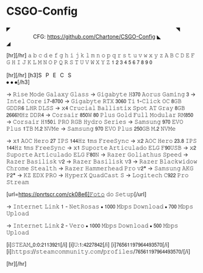 # CSGO-Config

◤　　　　　　　　　　　　　　　　　　　　　　　　　　　　　　　◥
　　　　　CFG: https://github.com/Chartone/CSGO-Config
◣　　　　　　　　　　　　　　　　　　　　　　　　　　　　　　　◢

[hr][/hr]
𝚊 𝚋 𝚌 𝚍 𝚎 𝚏 𝚐 𝚑 𝚒 𝚓 𝚔 𝚕 𝚖 𝚗 𝚘 𝚙 𝚚 𝚛 𝚜 𝚝 𝚞 𝚟 𝚠 𝚡 𝚢 𝚣
𝙰 𝙱 𝙲 𝙳 𝙴 𝙵 𝙶 𝙷 𝙸 𝙹 𝙺 𝙻 𝙼 𝙽 𝙾 𝙿 𝚀 𝚁 𝚂 𝚃 𝚄 𝚅 𝚆 𝚇 𝚈 𝚉
𝟣 𝟤 𝟥 𝟦 𝟧 𝟨 𝟩 𝟪 𝟫 𝟢

[hr][/hr]
[h3]S⠀P⠀E⠀C⠀S　　　　　　　　　　　　　　　　　　　　　　　　　　⦁ ⦁ ⦁[/h3]

→ 𝚁𝚒𝚜𝚎 𝙼𝚘𝚍𝚎 𝙶𝚊𝚕𝚊𝚡𝚢 𝙶𝚕𝚊𝚜𝚜 
→ 𝙶𝚒𝚐𝚊𝚋𝚢𝚝𝚎 𝙷𝟥𝟩𝟢 𝙰𝚘𝚛𝚞𝚜 𝙶𝚊𝚖𝚒𝚗𝚐 𝟥 
→ 𝙸𝚗𝚝𝚎𝚕 𝙲𝚘𝚛𝚎 𝚒𝟩-𝟪𝟩𝟢𝟢
→ 𝙶𝚒𝚐𝚊𝚋𝚢𝚝𝚎 𝚁𝚃𝚇 𝟥𝟢𝟨𝟢 𝚃𝚒 𝟣-𝙲𝚕𝚒𝚌𝚔 𝙾𝙲 𝟪𝙶𝙱 𝙶𝙳𝙳𝚁𝟨 𝙻𝙷𝚁 𝙳𝙻𝚂𝚂 
→ 𝚡𝟦 𝙲𝚛𝚞𝚌𝚒𝚊𝚕 𝙱𝚊𝚕𝚕𝚒𝚜𝚝𝚒𝚡 𝚂𝚙𝚘𝚝 𝙰𝚃 𝙶𝚛𝚊𝚢 𝟪𝙶𝙱 𝟤𝟨𝟨𝟨𝙼𝙷𝚣 𝙳𝙳𝚁𝟦 
→ 𝙲𝚘𝚛𝚜𝚊𝚒𝚛 𝟪𝟧𝟢𝚆 𝟪𝟢 𝙿𝚕𝚞𝚜 𝙶𝚘𝚕𝚍 𝙵𝚞𝚕𝚕 𝙼𝚘𝚍𝚞𝚕𝚊𝚛 𝚁𝙼𝟪𝟧𝟢 
→ 𝙲𝚘𝚛𝚜𝚊𝚒𝚛 𝙷𝟣𝟧𝟢𝚒 𝙿𝚁𝙾 𝚁𝙶𝙱 𝙷𝚢𝚍𝚛𝚘 𝚂𝚎𝚛𝚒𝚎𝚜 
→ 𝚂𝚊𝚖𝚜𝚞𝚗𝚐 𝟫𝟩𝟢 𝙴𝚅𝙾 𝙿𝚕𝚞𝚜 𝟣𝚃𝙱 𝙼.𝟤 𝙽𝚅𝙼𝚎 
→ 𝚂𝚊𝚖𝚜𝚞𝚗𝚐 𝟫𝟩𝟢 𝙴𝚅𝙾 𝙿𝚕𝚞𝚜 𝟤𝟧𝟢𝙶𝙱 𝙼.𝟤 𝙽𝚅𝙼𝚎 

→ 𝚡𝟣 𝙰𝙾𝙲 𝙷𝚎𝚛𝚘 𝟤𝟩 𝙸𝙿𝚂 𝟣𝟦𝟦𝙷𝚣 𝟣𝚖𝚜 𝙵𝚛𝚎𝚎𝚂𝚢𝚗𝚌 
→ 𝚡𝟤 𝙰𝙾𝙲 𝙷𝚎𝚛𝚘 𝟤𝟥.𝟪 𝙸𝙿𝚂 𝟣𝟦𝟦𝙷𝚣 𝟣𝚖𝚜 𝙵𝚛𝚎𝚎𝚂𝚢𝚗𝚌 
→ 𝚡𝟣 𝚂𝚞𝚙𝚘𝚛𝚝𝚎 𝙰𝚛𝚝𝚒𝚌𝚞𝚕𝚊𝚍𝚘 𝙴𝙻𝙶 𝙵𝟫𝟢𝚄𝚂𝙱 
→ 𝚡𝟤 𝚂𝚞𝚙𝚘𝚛𝚝𝚎 𝙰𝚛𝚝𝚒𝚌𝚞𝚕𝚊𝚍𝚘 𝙴𝙻𝙶 𝙵𝟪𝟢𝙽 
→ 𝚁𝚊𝚣𝚎𝚛 𝙶𝚘𝚕𝚒𝚊𝚝𝚑𝚞𝚜 𝚂𝚙𝚎𝚎𝚍 
→ 𝚁𝚊𝚣𝚎𝚛 𝙱𝚊𝚜𝚒𝚕𝚒𝚜𝚔 𝚟𝟤 
→ 𝚁𝚊𝚣𝚎𝚛 𝙱𝚊𝚜𝚒𝚕𝚒𝚜𝚔 𝚟𝟥 
→ 𝚁𝚊𝚣𝚎𝚛 𝙱𝚕𝚊𝚌𝚔𝚠𝚒𝚍𝚘𝚠 𝙲𝚑𝚛𝚘𝚖𝚎 𝚂𝚝𝚎𝚊𝚕𝚝𝚑 
→ 𝚁𝚊𝚣𝚎𝚛 𝙷𝚊𝚖𝚖𝚎𝚛𝚑𝚎𝚊𝚍 𝙿𝚛𝚘 𝚟𝟤* 
→ 𝚂𝚊𝚖𝚜𝚞𝚗𝚐 𝙰𝙺𝙶 𝙿𝟤*
→ 𝙺𝚉 𝙴𝙳𝚇 𝙿𝚁𝙾 
→ 𝙷𝚢𝚙𝚎𝚛𝚇 𝚀𝚞𝚊𝚍𝙲𝚊𝚜𝚝 𝚂 
→ 𝙻𝚘𝚐𝚒𝚝𝚎𝚌𝚑 𝙲𝟫𝟤𝟤 𝙿𝚛𝚘 𝚂𝚝𝚛𝚎𝚊𝚖

[url=https://pnrtscr.com/ck08e6]𝙵𝚘𝚝𝚘 𝚍𝚘 𝚂𝚎𝚝𝚞𝚙[/url]

→ 𝙸𝚗𝚝𝚎𝚛𝚗𝚎𝚝 𝙻𝚒𝚗𝚔 𝟣 - 𝙽𝚎𝚝𝚁𝚘𝚜𝚊𝚜
⦁ 𝟣𝟢𝟢𝟢 𝙼𝚋𝚙𝚜 𝙳𝚘𝚠𝚗𝚕𝚘𝚊𝚍
⦁ 𝟩𝟢𝟢 𝙼𝚋𝚙𝚜 𝚄𝚙𝚕𝚘𝚊𝚍

→ 𝙸𝚗𝚝𝚎𝚛𝚗𝚎𝚝 𝙻𝚒𝚗𝚔 𝟤 - 𝚅𝚎𝚛𝚘
⦁ 𝟣𝟢𝟢𝟢 𝙼𝚋𝚙𝚜 𝙳𝚘𝚠𝚗𝚕𝚘𝚊𝚍
⦁ 𝟧𝟢𝟢 𝙼𝚋𝚙𝚜 𝚄𝚙𝚕𝚘𝚊𝚍

[i]𝚂𝚃𝙴𝙰𝙼_𝟢:𝟢:𝟤𝟣𝟣𝟥𝟫𝟤𝟣[/i]
[i]𝚄:𝟣:𝟦𝟤𝟤𝟩𝟪𝟦𝟤[/i]
[i]𝟩𝟨𝟧𝟨𝟣𝟣𝟫𝟩𝟫𝟨𝟦𝟦𝟫𝟥𝟧𝟩𝟢[/i]
[i]𝚑𝚝𝚝𝚙𝚜://𝚜𝚝𝚎𝚊𝚖𝚌𝚘𝚖𝚖𝚞𝚗𝚒𝚝𝚢.𝚌𝚘𝚖/𝚙𝚛𝚘𝚏𝚒𝚕𝚎𝚜/𝟩𝟨𝟧𝟨𝟣𝟣𝟫𝟩𝟫𝟨𝟦𝟦𝟫𝟥𝟧𝟩𝟢/[/i]

[hr][/hr]
